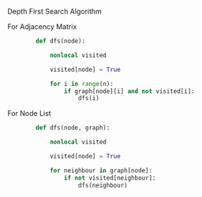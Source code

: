 Depth First Search Algorithm

For Adjacency Matrix
```python
        def dfs(node):

            nonlocal visited

            visited[node] = True

            for i in range(n):
                if graph[node][i] and not visited[i]:
                    dfs(i)
```

For Node List
```python
        def dfs(node, graph):

            nonlocal visited

            visited[node] = True

            for neighbour in graph[node]:
                if not visited[neighbour]:
                    dfs(neighbour)
```
